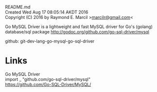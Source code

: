 README.md  
Created Wed Aug 17 08:05:14 AKDT 2016  
Copyright (C) 2016 by Raymond E. Marcil &gt;marcilr@gmail.com&lt;  


Go MySQL Driver is a lightweight and fast MySQL driver for Go's
(golang) database/sql package
http://godoc.org/github.com/go-sql-driver/mysql  


github:  git-dev-lang-go-mysql-go-sql-driver  


Links  
=====  
Go MySQL Driver  
import _ "github.com/go-sql-driver/mysql"  
https://github.com/Go-SQL-Driver/MySQL/  
